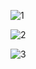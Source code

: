
![1](https://user-images.githubusercontent.com/108900456/207445707-e3e86c39-a271-4867-90b1-833f479dda92.jpg)

![2](https://user-images.githubusercontent.com/108900456/207445743-02f8717c-ffbb-4cfa-89b0-692d2baa137a.jpg)

![3](https://user-images.githubusercontent.com/108900456/207445761-3deccf2d-076f-4c35-9091-6d092110f9e1.jpg)
